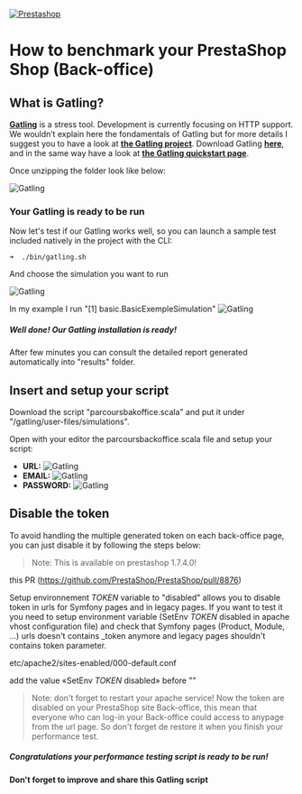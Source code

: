 [![Prestashop](https://i.imgur.com/qDqeQ1E.png)](https://www.prestashop.com)

# How to benchmark your PrestaShop Shop (Back-office)
## What is Gatling?
**[Gatling](https://gatling.io/)** is a stress tool. Development is currently focusing on HTTP support. We wouldn’t explain here the fondamentals of Gatling but for more details I suggest you to have a look at **[the Gatling project](https://github.com/gatling/gatling)**.
Download Gatling **[here](https://gatling.io/download/)**, and in the same way have a look at **[the Gatling quickstart page](https://gatling.io/docs/current/quickstart/)**.

Once unzipping the folder look like below:


![Gatling](https://i.imgur.com/devRwHF.png)

### Your Gatling is ready to be run
Now let's test if our Gatling works well, so you can launch a sample test included natively in the project with the CLI:

```
➜  ./bin/gatling.sh 
```

And choose the simulation you want to run

![Gatling](https://i.imgur.com/HQ5eCfZ.png)

In my example I run "[1] basic.BasicExempleSimulation"
![Gatling](https://i.imgur.com/usqfk2L.png)

##### Well done! Our Gatling installation is ready!
After few minutes you can consult the detailed report generated automatically into "results" folder.

## Insert and setup your script

Download the script "parcoursbakoffice.scala" and put it under "/gatling/user-files/simulations".

Open with your editor the parcoursbackoffice.scala file and setup your script:
* **URL:**
![Gatling](https://i.imgur.com/1Zd3iVK.png)
* **EMAIL:**
![Gatling](https://i.imgur.com/8buaWku.png)
* **PASSWORD:**
![Gatling](https://i.imgur.com/zRMVSiW.png)


## Disable the token

To avoid handling the multiple generated token on each back-office page, you can just disable it by following the steps below:

>Note:
>This is available on prestashop 1.7.4.0!

this PR (https://github.com/PrestaShop/PrestaShop/pull/8876)


Setup environnement _TOKEN_ variable to "disabled" allows you to disable token in urls for Symfony pages and in legacy pages.
If you want to test it you need to setup environment variable (SetEnv _TOKEN_ disabled in apache vhost configuration file) and check that Symfony pages (Product, Module, ...) urls doesn't contains _token anymore and legacy pages shouldn't contains token parameter.

etc/apache2/sites-enabled/000-default.conf

add the value  «SetEnv _TOKEN_ disabled» before "</VirtualHost>"

>Note:
>don't forget to restart your apache service!
>Now the token are disabled on your PrestaShop site Back-office, this mean that everyone who can log-in your Back-office could access to anypage from the url page.
>So don't forget de restore it when you finish your performance test.

##### Congratulations your performance testing script is ready to be run!
#### Don't forget to improve and share this Gatling script
   

